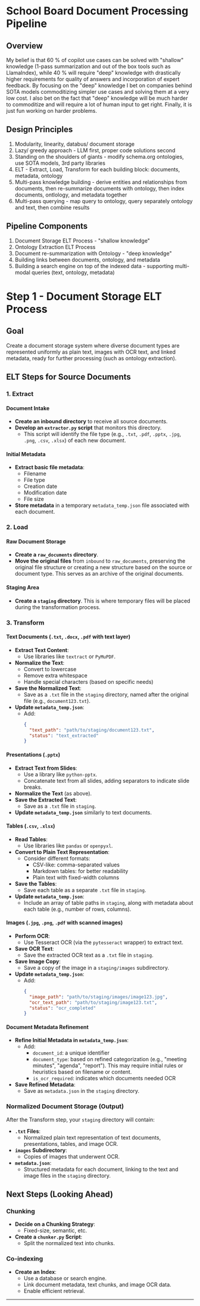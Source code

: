 # School Board Document Processing Pipeline

## Overview

My belief is that 60 % of copilot use cases can be solved with "shallow" knowledge (1-pass summarization and out of the box tools such as LlamaIndex), while 40 % will require "deep" knowledge with drastically higher requirements for quality of answers and incorporation of expert feedback. By focusing on the "deep" knowledge I bet on companies behind SOTA models commoditizing simpler use cases and solving them at a very low cost. I also bet on the fact that "deep" knowledge will be much harder to commoditize and will require a lot of human input to get right. Finally, it is just fun working on harder problems.

## Design Principles ##
1. Modularity, linearity, databus/ document storage
2. Lazy/ greedy approach - LLM first, proper code solutions second
3. Standing on the shoulders of giants - modify schema.org ontologies, use SOTA models, 3rd party libraries
4. ELT - Extract, Load, Transform for each building block: documents, metadata, ontology
5. Multi-pass knowledge building - derive entities and relationships from documents, then re-summarize documents with ontology, then index documents, ontlology, and metadata together
6. Multi-pass querying - map query to ontology, query separately ontology and text, then combine results

## Pipeline Components

1. Document Storage ELT Process - "shallow knowledge"
2. Ontology Extraction ELT Process
3. Document re-summarization with Ontology - "deep knowledge"
4. Building links between documents, ontology, and metadata
5. Building a search engine on top of the indexed data - supporting multi-modal queries (text, ontology, metadata)


# Step 1 - Document Storage ELT Process

## Goal

Create a document storage system where diverse document types are represented uniformly as plain text, images with OCR text, and linked metadata, ready for further processing (such as ontology extraction).

## ELT Steps for Source Documents

### 1. Extract

#### Document Intake

- **Create an inbound directory** to receive all source documents.
- **Develop an `extractor.py` script** that monitors this directory.
  - This script will identify the file type (e.g., `.txt`, `.pdf`, `.pptx`, `.jpg`, `.png`, `.csv`, `.xlsx`) of each new document.

#### Initial Metadata

- **Extract basic file metadata**:
  - Filename
  - File type
  - Creation date
  - Modification date
  - File size
- **Store metadata** in a temporary `metadata_temp.json` file associated with each document.

### 2. Load

#### Raw Document Storage

- **Create a `raw_documents` directory**.
- **Move the original files** from `inbound` to `raw_documents`, preserving the original file structure or creating a new structure based on the source or document type. This serves as an archive of the original documents.

#### Staging Area

- **Create a `staging` directory**. This is where temporary files will be placed during the transformation process.

### 3. Transform

#### Text Documents (`.txt`, `.docx`, `.pdf` with text layer)

- **Extract Text Content**:
  - Use libraries like `textract` or `PyMuPDF`.
- **Normalize the Text**:
  - Convert to lowercase
  - Remove extra whitespace
  - Handle special characters (based on specific needs)
- **Save the Normalized Text**:
  - Save as a `.txt` file in the `staging` directory, named after the original file (e.g., `document123.txt`).
- **Update `metadata_temp.json`**:
  - Add:
    ```json
    {
      "text_path": "path/to/staging/document123.txt",
      "status": "text_extracted"
    }
    ```

#### Presentations (`.pptx`)

- **Extract Text from Slides**:
  - Use a library like `python-pptx`.
  - Concatenate text from all slides, adding separators to indicate slide breaks.
- **Normalize the Text** (as above).
- **Save the Extracted Text**:
  - Save as a `.txt` file in `staging`.
- **Update `metadata_temp.json`** similarly to text documents.

#### Tables (`.csv`, `.xlsx`)

- **Read Tables**:
  - Use libraries like `pandas` or `openpyxl`.
- **Convert to Plain Text Representation**:
  - Consider different formats:
    - CSV-like: comma-separated values
    - Markdown tables: for better readability
    - Plain text with fixed-width columns
- **Save the Tables**:
  - Save each table as a separate `.txt` file in `staging`.
- **Update `metadata_temp.json`**:
  - Include an array of table paths in `staging`, along with metadata about each table (e.g., number of rows, columns).

#### Images (`.jpg`, `.png`, `.pdf` with scanned images)

- **Perform OCR**:
  - Use Tesseract OCR (via the `pytesseract` wrapper) to extract text.
- **Save OCR Text**:
  - Save the extracted OCR text as a `.txt` file in `staging`.
- **Save Image Copy**:
  - Save a copy of the image in a `staging/images` subdirectory.
- **Update `metadata_temp.json`**:
  - Add:
    ```json
    {
      "image_path": "path/to/staging/images/image123.jpg",
      "ocr_text_path": "path/to/staging/image123.txt",
      "status": "ocr_completed"
    }
    ```

#### Document Metadata Refinement

- **Refine Initial Metadata in `metadata_temp.json`**:
  - Add:
    - `document_id`: a unique identifier
    - `document_type`: based on refined categorization (e.g., "meeting minutes", "agenda", "report"). This may require initial rules or heuristics based on filename or content.
    - `is_ocr_required`: indicates which documents needed OCR
- **Save Refined Metadata**:
  - Save as `metadata.json` in the `staging` directory.

### Normalized Document Storage (Output)

After the Transform step, your `staging` directory will contain:

- **`.txt` Files**:
  - Normalized plain text representation of text documents, presentations, tables, and image OCR.
- **`images` Subdirectory**:
  - Copies of images that underwent OCR.
- **`metadata.json`**:
  - Structured metadata for each document, linking to the text and image files in the `staging` directory.

## Next Steps (Looking Ahead)

### Chunking

- **Decide on a Chunking Strategy**:
  - Fixed-size, semantic, etc.
- **Create a `chunker.py` Script**:
  - Split the normalized text into chunks.

### Co-indexing

- **Create an Index**:
  - Use a database or search engine.
  - Link document metadata, text chunks, and image OCR data.
  - Enable efficient retrieval.

---

